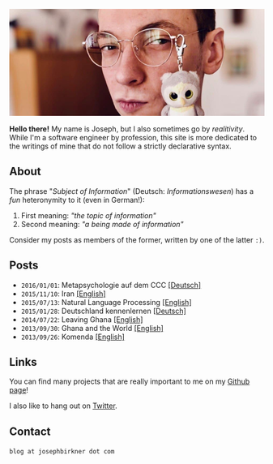 ![me](me.jpg)

**Hello there!** My name is Joseph, but I also sometimes go by *realitivity*. While I'm a software engineer by profession, this site is more dedicated to the writings of mine that do not follow a strictly declarative syntax.

## About

The phrase "*Subject of Information*" (Deutsch: *Informationswesen*) has a *fun* heteronymity to it (even in German!):
 
1. First meaning: *"the topic of information"*
2. Second meaning: *"a being made of information"*

Consider my posts as members of the former, written by one of the latter `:)`.

## Posts

* `2016/01/01`: Metapsychologie auf dem CCC [[Deutsch]](blog/5_metapsychologie/de.md)
* `2015/11/10`: Iran [[English]](blog/4_iran/en.md)
* `2015/07/13`: Natural Language Processing [[English]](blog/3_nlp/en.md)
* `2015/01/28`: Deutschland kennenlernen [[Deutsch]](blog/4_deutschland/de.md)
* `2014/07/22`: Leaving Ghana [[English]](blog/2_leaving_ghana/en.md)
* `2013/09/30`: Ghana and the World [[English]](blog/1_africa/en.md)
* `2013/09/26`: Komenda [[English]](blog/0_komenda/en.md)

## Links

You can find many projects that are really important to me on my [Github page](https://github.com/josephbirkner)!

I also like to hang out on [Twitter](https://twitter.com/realitivite).

## Contact

`blog at josephbirkner dot com`
